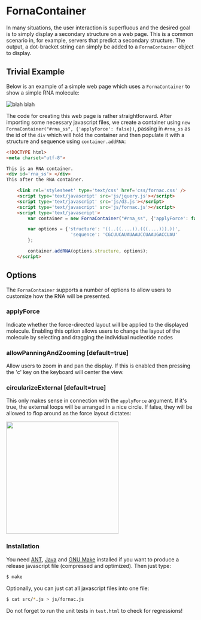 # FornaContainer

In many situations, the user interaction is superfluous and the desired goal is to simply display a secondary structure on a web page. This is a common scenario in, for example, servers that predict a secondary structure. The output, a dot-bracket string can simply be added to a `FornaContainer` object to display.

## Trivial Example

Below is an example of a simple web page which uses a `FornaContainer` to show a simple RNA molecule:

![blah blah](https://raw.githubusercontent.com/pkerpedjiev/fornac/develop/doc/img/forna-container-screenshot.png "An example of the FornaContainer")

The code for creating this web page is rather straightforward. After importing some necessary javascript files, we create a container using `new FornaContainer("#rna_ss", {'applyForce': false})`, passing in `#rna_ss` as the id of the `div` which will hold the container and then populate it with a structure and sequence using `container.addRNA`:

```html
<!DOCTYPE html>
<meta charset="utf-8">

This is an RNA container.
<div id='rna_ss'> </div>
This after the RNA container.

    <link rel='stylesheet' type='text/css' href='css/fornac.css' />
    <script type='text/javascript' src='js/jquery.js'></script>
    <script type='text/javascript' src='js/d3.js'></script>
    <script type='text/javascript' src='js/fornac.js'></script>
    <script type='text/javascript'>
        var container = new FornaContainer("#rna_ss", {'applyForce': false});

        var options = {'structure': '((..((....)).(((....))).))',
                        'sequence': 'CGCUUCAUAUAAUCCUAAUGACCUAU'
        };

        container.addRNA(options.structure, options);
    </script>
```
## Options

The `FornaContainer` supports a number of options to allow users to customize how the RNA will be presented.

### applyForce

Indicate whether the force-directed layout will be applied to the displayed molecule. Enabling this option allows users to change the layout of the molecule by selecting and dragging the individual nucleotide nodes

### allowPanningAndZooming [default=true]

Allow users to zoom in and pan the display. If this is enabled then pressing the 'c' key on the keyboard will center the view.

### circularizeExternal [default=true]

This only makes sense in connection with the `applyForce` argument. If it's true, the external loops will be arranged in a nice circle. If false, they will be allowed to flop around as the force layout dictates:

<img src="https://raw.githubusercontent.com/pkerpedjiev/fornac/img/uncircularized_exterior.png" width=300 />

### Installation

You need [ANT](http://ant.apache.org/), [Java](http://java.com) and [GNU Make](https://www.gnu.org/software/make/) installed if you want to produce a release javascript file (compressed and optimized). Then just type:
```sh
$ make
```
Optionally, you can just cat all javascript files into one file:
```sh
$ cat src/*.js > js/fornac.js
```
Do not forget to run the unit tests in `test.html` to check for regressions!
